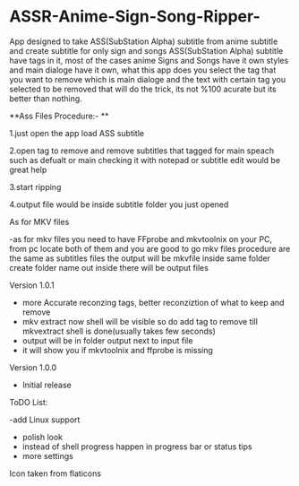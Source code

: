 # ASSR-Anime-Sign-Song-Ripper-
App designed to take ASS(SubStation Alpha) subtitle from anime subtitle and create subtitle for only sign and songs
ASS(SubStation Alpha) subtitle have tags in it, most of the cases anime Signs and Songs have it own styles and main dialoge have it own, what this app does you select the tag that you want to remove which is main dialoge and the text with certain tag you selected  to be removed that will do the trick, its not %100 acurate but its better than nothing. 


**Ass Files Procedure:- **

1.just open the app load ASS subtitle 

2.open tag to remove and remove subtitles that tagged for main speach such as defualt or main checking it with notepad or subtitle edit would be great help  

3.start ripping 

4.output file would be inside subtitle folder you just opened 

As for MKV files


-as for mkv files you need to have FFprobe and mkvtoolnix on your PC, from pc locate both of them and you are good to go mkv files procedure are the same as subtitles files the output will be mkvfile inside same folder create folder name out inside there will be output files

Version 1.0.1
- more Accurate reconzing tags, better reconziztion of what to keep and remove
- mkv extract now shell will be visible so do add tag to remove till mkvextract shell is done(usually takes few seconds)
- output will be in folder output next to input file
- it will show you if mkvtoolnix and ffprobe is missing


Version 1.0.0
- Initial release


ToDO List:

-add Linux support
- polish look
- instead of shell progress happen in progress bar or status tips
- more settings




Icon taken from flaticons 
